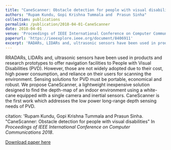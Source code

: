 ```yaml
---
title: "CaneScanner: Obstacle detection for people with visual disabilities"
authors: "Rupam Kundu, Gopi Krishna Tummala and  Prasun Sinha"
collection: publications
permalink: /publication/2018-04-01-CaneScanner
date: 2018-04-01
venue: 'Proceedings of IEEE International Conference on Computer Communications'
paperurl: 'https://ieeexplore.ieee.org/document/8406911'
excerpt: 'RADARs, LIDARs and, ultrasonic sensors have been used in products and research prototypes to offer navigation facilities to People with Visual Disabilities (PVD). However, those are not widely adopted due to their cost, high power consumption, and reliance on their users for scanning the environment. Sensing solutions for PVD must be portable, economical and robust. We propose CaneScanner, a lightweight inexpensive solution designed to find the depth-map of an indoor environment using a white-cane equipped with a single camera and inertial sensors. CaneScanner is the first work which addresses the low power long-range depth sensing needs of PVD.'
---
```

RRADARs, LIDARs and, ultrasonic sensors have been used in products and research prototypes to offer navigation facilities to People with Visual Disabilities (PVD). However, those are not widely adopted due to their cost, high power consumption, and reliance on their users for scanning the environment. Sensing solutions for PVD must be portable, economical and robust. We propose CaneScanner, a lightweight inexpensive solution designed to find the depth-map of an indoor environment using a white-cane equipped with a single camera and inertial sensors. CaneScanner is the first work which addresses the low power long-range depth sensing needs of PVD.

citation: 'Rupam Kundu, Gopi Krishna Tummala and  Prasun Sinha. "CaneScanner: Obstacle detection for people with visual disabilities" In <i> Proceedings of IEEE International Conference on Computer Communications 2018</i>.

[Download paper here](https://ieeexplore.ieee.org/document/8406911)

